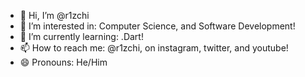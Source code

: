 - 👋 Hi, I’m @r1zchi
- 👀 I’m interested in: Computer Science, and Software Development!
- 🌱 I’m currently learning: .Dart!
- 📫 How to reach me: @r1zchi, on instagram, twitter, and youtube!
- 😄 Pronouns: He/Him


